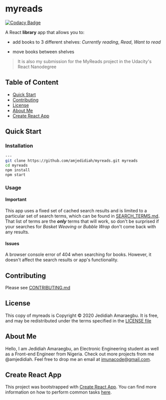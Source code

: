 # myreads

[![Codacy Badge](https://api.codacy.com/project/badge/Grade/5905f9a2b33f4824ac182d11a24ffd07)](https://app.codacy.com/gh/amjedidiah/myreads?utm_source=github.com&utm_medium=referral&utm_content=amjedidiah/myreads&utm_campaign=Badge_Grade)

A React **library** app that allows you to:

- add books to 3 different shelves: _Currently reading_, _Read_, _Want to read_

- move books between shelves

> It is also my submission for the MyReads project in the Udacity's React Nanodegree

## Table of Content

- [Quick Start](#quick-start)
- [Contributing](#contributing)
- [License](#license)
- [About Me](#about-me)
- [Create React App](#create-react-app)

## Quick Start

### Installation

```bash
---
git clone https://github.com/amjedidiah/myreads.git myreads
cd myreads
npm install
npm start
```

### Usage

<!-- TODO: Update demo video link -->
<!-- Watch this short [demo video]() of how to use the app. -->

#### Important

This app uses a fixed set of cached search results and is limited to a particular set of search terms, which can be found in [SEARCH_TERMS.md](docs/SEARCH_TERMS.md).
That list of terms are the **_only_** terms that will work, so don't be surprised if your searches for _Basket Weaving_ or _Bubble Wrap_ don't come back with any results.

#### Issues

A browser console error of 404 when searching for books.
However, it doesn't affect the search results or app's functionality.

## Contributing

Please see [CONTRIBUTING.md](docs/CONTRIBUTING.md)

## License

This copy of myreads is Copyright © 2020 Jedidiah Amaraegbu. It is free, and may be redistributed under the terms specified in the [LICENSE file](LICENSE)

## About Me

Hello,
I am Jedidiah Amaraegbu, an Electronic Engineering student as well as a Front-end Engineer from Nigeria.
Check out more projects from me @amjedidiah.
Feel free to drop me an email at imunacode@gmail.com.

## Create React App

This project was bootstrapped with [Create React App](https://github.com/facebookincubator/create-react-app). You can find more information on how to perform common tasks [here](https://github.com/facebookincubator/create-react-app/blob/master/packages/react-scripts/template/README.md).
